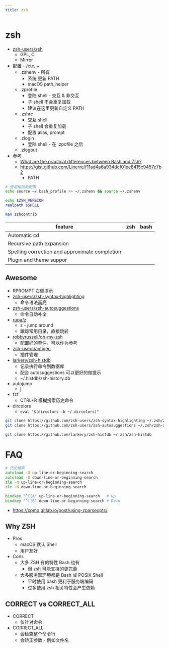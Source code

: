 ```yaml
---
title: zsh
---
```


# zsh

- [zsh-users/zsh](https://github.com/zsh-users/zsh)
  - GPL, C
  - Mirror
- 配置 - /etc, ~
  - .zshenv - 所有
    - 系统 更新 PATH
    - macOS path_helper
  - .zprofile
    - 登陆 shell - 交互 & 非交互
    - 子 shell 不会重复加载
    - 建议在这里更新自定义 PATH
  - .zshrc
    - 交互 shell
    - 子 shell 会重复加载
    - 配置 alias, prompt
  - .zlogin
    - 登陆 shell - 在 .zpofile 之后
  - .zlogout
- 参考
  - [What are the practical differences between Bash and Zsh?](https://apple.stackexchange.com/a/361957/103557)
  - https://gist.github.com/Linerre/f11ad4a6a934dcf01ee8415c9457e7b2
    - PATH

```bash
# 使用相同的配置
echo source ~/.bash_profile >> ~/.zshenv && source ~/.zshenv

echo $ZSH_VERSION
realpath $SHELL
```

```bash
man zshcontrib
```

<!--  ✅❌🟡-->

| feature                                        | zsh | bash |
| ---------------------------------------------- | --- | ---- |
| Automatic cd                                   |
| Recursive path expansion                       |
| Spelling correction and approximate completion |
| Plugin and theme suppor                        |

## Awesome

- RPROMPT 右侧提示
- [zsh-users/zsh-syntax-highlighting](https://github.com/zsh-users/zsh-syntax-highlighting)
  - 命令语法高亮
- [zsh-users/zsh-autosuggestions](https://github.com/zsh-users/zsh-autosuggestions)
  - 命令自动补全
- [rupa/z](https://github.com/rupa/z)
  - z - jump around
  - 跟踪常用目录，直接跳转
- [robbyrussell/oh-my-zsh](https://github.com/robbyrussell/oh-my-zsh)
  - 配置好的套件，可以作为参考
- [zsh-users/antigen](https://github.com/zsh-users/antigen)
  - 插件管理
- [larkery/zsh-histdb](https://github.com/larkery/zsh-histdb)
  - 记录执行命令到数据库
  - 配合 autosuggestions 可以更好的做提示
  - ~/.histdb/zsh-history.db
- autojump
  - j
- fzf
  - CTRL+R 模糊搜索历史命令
- dircolors
  - `eval "$(dircolors -b ~/.dircolors)"`

```bash
git clone https://github.com/zsh-users/zsh-syntax-highlighting ~/.zsh/zsh-syntax-highlighting
git clone https://github.com/zsh-users/zsh-autosuggestions ~/.zsh/zsh-autosuggestions

git clone https://github.com/larkery/zsh-histdb ~/.zsh/zsh-histdb
```

# FAQ

```zsh
# 历史搜索
autoload -U up-line-or-beginning-search
autoload -U down-line-or-beginning-search
zle -N up-line-or-beginning-search
zle -N down-line-or-beginning-search

bindkey "^[[A" up-line-or-beginning-search   # Up
bindkey "^[[B" down-line-or-beginning-search # Down
```

- https://xpmo.gitlab.io/post/using-zparseopts/

## Why ZSH

- Pros
  - macOS 默认 Shell
  - 用户友好
- Cons
  - 大多 ZSH 有的特性 Bash 也有
    - 但 zsh 可能支持的更完善
  - 大多服务器环境都是 Bash 或 POSIX Shell
    - 平时使用 bash 更利于服务端编码
    - 过多使用 zsh 相关特性会产生依赖

## CORRECT vs CORRECT_ALL

- CORRECT
  - 仅针对命令
- CORRECT_ALL
  - 会检查整个命令行
  - 会矫正参数 - 例如文件名
